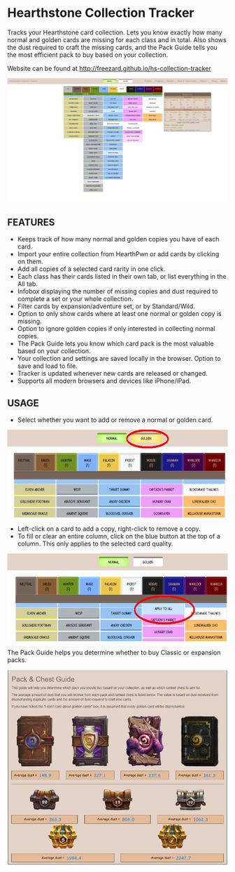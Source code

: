 # Hearthstone Collection Tracker
Tracks your Hearthstone card collection. Lets you know exactly how many normal and golden cards are missing for each class and in total. Also shows the dust required to craft the missing cards, and the Pack Guide tells you the most efficient pack to buy based on your collection.

Website can be found at http://freezard.github.io/hs-collection-tracker

![Site overview](images/readme-1.jpg)

## FEATURES
- Keeps track of how many normal and golden copies you have of each card.
- Import your entire collection from HearthPwn or add cards by clicking on them.
- Add all copies of a selected card rarity in one click.
- Each class has their cards listed in their own tab, or list everything in the All tab.
- Infobox displaying the number of missing copies and dust required to complete a set or your whole collection.
- Filter cards by expansion/adventure set, or by Standard/Wild.
- Option to only show cards where at least one normal or golden copy is missing.
- Option to ignore golden copies if only interested in collecting normal copies.
- The Pack Guide lets you know which card pack is the most valuable based on your collection.
- Your collection and settings are saved locally in the browser. Option to save and load to file.
- Tracker is updated whenever new cards are released or changed.
- Supports all modern browsers and devices like iPhone/iPad.

## USAGE
- Select whether you want to add or remove a normal or golden card.

<img src="images/readme-2.jpg" alt="Selected card quality" width="600" height="200">
  
- Left-click on a card to add a copy, right-click to remove a copy.
- To fill or clear an entire column, click on the blue button at the top of a column. This only applies to the selected card quality.

<img src="images/readme-3.jpg" alt="Apply to the whole column" width="600" height="200">
  
The Pack Guide helps you determine whether to buy Classic or expansion packs.

  ![Pack Guide](images/readme-4.jpg)
